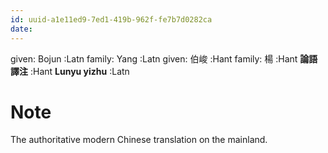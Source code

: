 ```yaml
---
id: uuid-a1e11ed9-7ed1-419b-962f-fe7b7d0282ca
date: 
---
```


given: Bojun :Latn
family: Yang :Latn
given: 伯峻 :Hant
family: 楊 :Hant
**論語譯注** :Hant
**Lunyu yizhu** :Latn
# Note
The authoritative modern Chinese translation on the mainland.